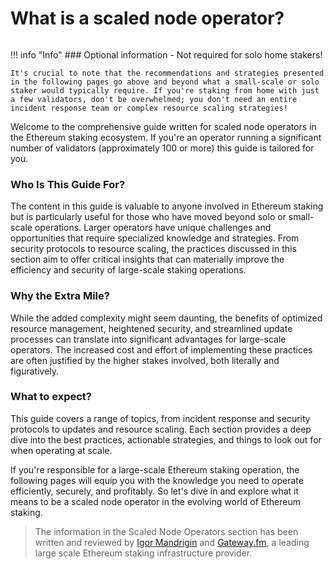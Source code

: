 # What is a scaled node operator?

<div data-full-width="false">

<figure><img src="/assets/img/gitbook/EthScaling.png" alt=""><figcaption></figcaption></figure>

</div>

!!! info "Info"
    ### Optional information - Not required for solo home stakers!

    It's crucial to note that the recommendations and strategies presented in the following pages go above and beyond what a small-scale or solo staker would typically require. If you're staking from home with just a few validators, don't be overwhelmed; you don't need an entire incident response team or complex resource scaling strategies!


Welcome to the comprehensive guide written for scaled node operators in the Ethereum staking ecosystem. If you're an operator running a significant number of validators (approximately 100 or more) this guide is tailored for you.

### Who Is This Guide For?

The content in this guide is valuable to anyone involved in Ethereum staking but is particularly useful for those who have moved beyond solo or small-scale operations. Larger operators have unique challenges and opportunities that require specialized knowledge and strategies. From security protocols to resource scaling, the practices discussed in this section aim to offer critical insights that can materially improve the efficiency and security of large-scale staking operations.

### Why the Extra Mile?

While the added complexity might seem daunting, the benefits of optimized resource management, heightened security, and streamlined update processes can translate into significant advantages for large-scale operators. The increased cost and effort of implementing these practices are often justified by the higher stakes involved, both literally and figuratively.

### What to expect?

This guide covers a range of topics, from incident response and security protocols to updates and resource scaling. Each section provides a deep dive into the best practices, actionable strategies, and things to look out for when operating at scale.

If you're responsible for a large-scale Ethereum staking operation, the following pages will equip you with the knowledge you need to operate efficiently, securely, and profitably. So let's dive in and explore what it means to be a scaled node operator in the evolving world of Ethereum staking.

> <img src="/assets/img/gitbook/image (108).png" alt="" data-size="line">The information in the Scaled Node Operators section has been written and reviewed by [Igor Mandrigin](https://x.com/mandrigin) and [Gateway.fm](https://gateway.fm), a leading large scale Ethereum staking infrastructure provider.
